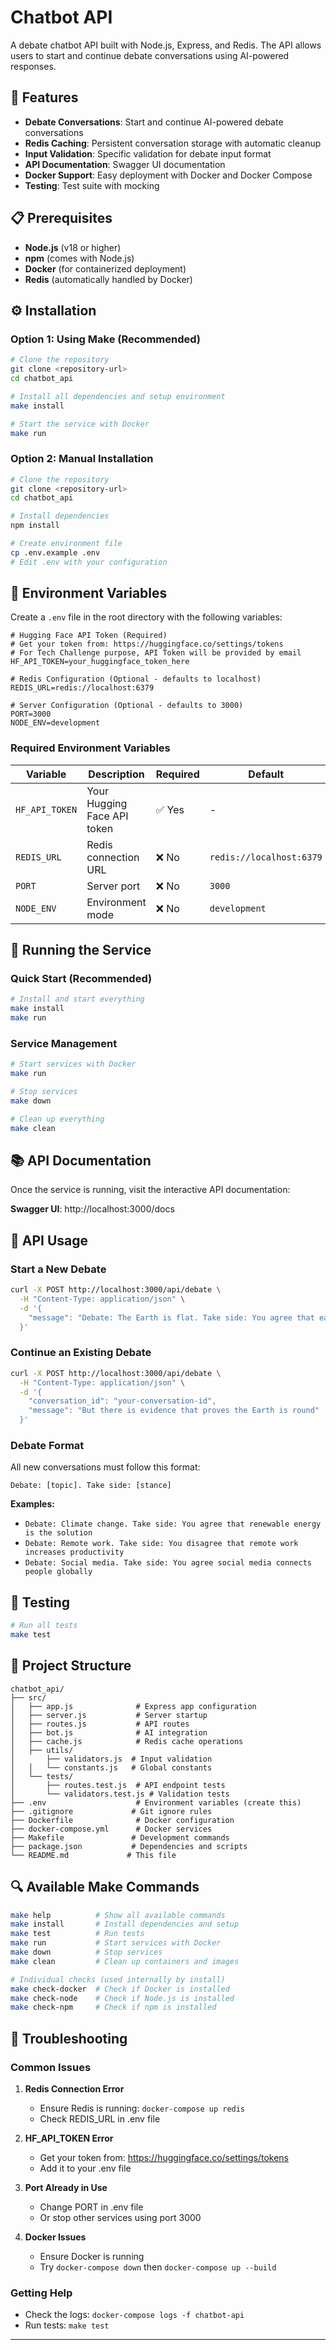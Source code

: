 # Chatbot API

A debate chatbot API built with Node.js, Express, and Redis. The API allows users to start and continue debate conversations using AI-powered responses.

## 🚀 Features

- **Debate Conversations**: Start and continue AI-powered debate conversations
- **Redis Caching**: Persistent conversation storage with automatic cleanup
- **Input Validation**: Specific validation for debate input format
- **API Documentation**: Swagger UI documentation
- **Docker Support**: Easy deployment with Docker and Docker Compose
- **Testing**: Test suite with mocking

## 📋 Prerequisites

- **Node.js** (v18 or higher)
- **npm** (comes with Node.js)
- **Docker** (for containerized deployment)
- **Redis** (automatically handled by Docker)

## ⚙️ Installation

### Option 1: Using Make (Recommended)

```bash
# Clone the repository
git clone <repository-url>
cd chatbot_api

# Install all dependencies and setup environment
make install

# Start the service with Docker
make run
```

### Option 2: Manual Installation

```bash
# Clone the repository
git clone <repository-url>
cd chatbot_api

# Install dependencies
npm install

# Create environment file
cp .env.example .env
# Edit .env with your configuration
```

## 🔧 Environment Variables

Create a `.env` file in the root directory with the following variables:

```env
# Hugging Face API Token (Required)
# Get your token from: https://huggingface.co/settings/tokens
# For Tech Challenge purpose, API Token will be provided by email
HF_API_TOKEN=your_huggingface_token_here

# Redis Configuration (Optional - defaults to localhost)
REDIS_URL=redis://localhost:6379

# Server Configuration (Optional - defaults to 3000)
PORT=3000
NODE_ENV=development
```

### Required Environment Variables

| Variable | Description | Required | Default |
|----------|-------------|----------|---------|
| `HF_API_TOKEN` | Your Hugging Face API token | ✅ Yes | - |
| `REDIS_URL` | Redis connection URL | ❌ No | `redis://localhost:6379` |
| `PORT` | Server port | ❌ No | `3000` |
| `NODE_ENV` | Environment mode | ❌ No | `development` |

## 🚀 Running the Service

### Quick Start (Recommended)
```bash
# Install and start everything
make install
make run
```

### Service Management
```bash
# Start services with Docker
make run

# Stop services
make down

# Clean up everything
make clean
```

## 📚 API Documentation

Once the service is running, visit the interactive API documentation:

**Swagger UI**: http://localhost:3000/docs

## 🔧 API Usage

### Start a New Debate

```bash
curl -X POST http://localhost:3000/api/debate \
  -H "Content-Type: application/json" \
  -d '{
    "message": "Debate: The Earth is flat. Take side: You agree that earth is flat"
  }'
```

### Continue an Existing Debate

```bash
curl -X POST http://localhost:3000/api/debate \
  -H "Content-Type: application/json" \
  -d '{
    "conversation_id": "your-conversation-id",
    "message": "But there is evidence that proves the Earth is round"
  }'
```

### Debate Format

All new conversations must follow this format:
```
Debate: [topic]. Take side: [stance]
```

**Examples:**
- `Debate: Climate change. Take side: You agree that renewable energy is the solution`
- `Debate: Remote work. Take side: You disagree that remote work increases productivity`
- `Debate: Social media. Take side: You agree social media connects people globally`

## 🧪 Testing

```bash
# Run all tests
make test
```

## 📁 Project Structure

```
chatbot_api/
├── src/
│   ├── app.js              # Express app configuration
│   ├── server.js           # Server startup
│   ├── routes.js           # API routes
│   ├── bot.js              # AI integration
│   ├── cache.js            # Redis cache operations
│   ├── utils/
│       ├── validators.js  # Input validation
│   │   └── constants.js   # Global constants
│   └── tests/
│       ├── routes.test.js  # API endpoint tests
│       └── validators.test.js # Validation tests
├── .env                    # Environment variables (create this)
├── .gitignore             # Git ignore rules
├── Dockerfile              # Docker configuration
├── docker-compose.yml      # Docker services
├── Makefile               # Development commands
├── package.json           # Dependencies and scripts
└── README.md             # This file
```

## 🔍 Available Make Commands

```bash
make help          # Show all available commands
make install       # Install dependencies and setup
make test          # Run tests
make run           # Start services with Docker
make down          # Stop services
make clean         # Clean up containers and images

# Individual checks (used internally by install)
make check-docker  # Check if Docker is installed
make check-node    # Check if Node.js is installed
make check-npm     # Check if npm is installed
```

## 🚨 Troubleshooting

### Common Issues

1. **Redis Connection Error**
   - Ensure Redis is running: `docker-compose up redis`
   - Check REDIS_URL in .env file

2. **HF_API_TOKEN Error**
   - Get your token from: https://huggingface.co/settings/tokens
   - Add it to your .env file

3. **Port Already in Use**
   - Change PORT in .env file
   - Or stop other services using port 3000

4. **Docker Issues**
   - Ensure Docker is running
   - Try `docker-compose down` then `docker-compose up --build`

### Getting Help

- Check the logs: `docker-compose logs -f chatbot-api`
- Run tests: `make test`
---